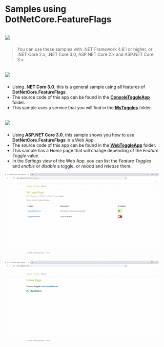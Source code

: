 # **Samples using DotNetCore.FeatureFlags**

## **<img src="https://img.shields.io/badge/.NET Standard 2.0 compatible-green" />**
> You can use these samples with .NET Framework 4.6.1 or higher, or .NET Core 2.x, .NET Core 3.0, ASP.NET Core 2.x and ASP.NET Core 3.x.

## **<img src="https://img.shields.io/badge/Console App .NET Core 3.0-yellow" />**
- Using **.NET Core 3.0**, this is a general sample using all features of **DotNetCore.FeatureFlags**.
- The source code of this app can be found in the [**ConsoleToggleApp**](https://github.com/J0rgeSerran0/FeatureFlags/tree/master/src/Sample/ConsoleToggleApp) folder.
- This sample uses a service that you will find in the [**MyToggles**](https://github.com/J0rgeSerran0/FeatureFlags/tree/master/src/Sample/MyToggles) folder.

## **<img src="https://img.shields.io/badge/ASP.NET 3.0 MVC Web App-yellow" />**
- Using **ASP.NET Core 3.0**, this sample shows you how to use **DotNetCore.FeatureFlags** in a Web App.
- The source code of this app can be found in the [**WebToggleApp**](https://github.com/J0rgeSerran0/FeatureFlags/tree/master/src/Sample/WebToggleApp) folder.
- This sample has a *Home* page that will change depending of the *Feature Toggle* value.
- In the *Settings* view of the Web App, you can list the *Feature Toggles* and *enable* or *disable* a toggle, or *reload* and *release* them.

![screenshot](https://raw.githubusercontent.com/J0rgeSerran0/FeatureFlags/master/images/Sample_WebToggleApp_01.png) 

![screenshot](https://raw.githubusercontent.com/J0rgeSerran0/FeatureFlags/master/images/Sample_WebToggleApp_02.png) 

